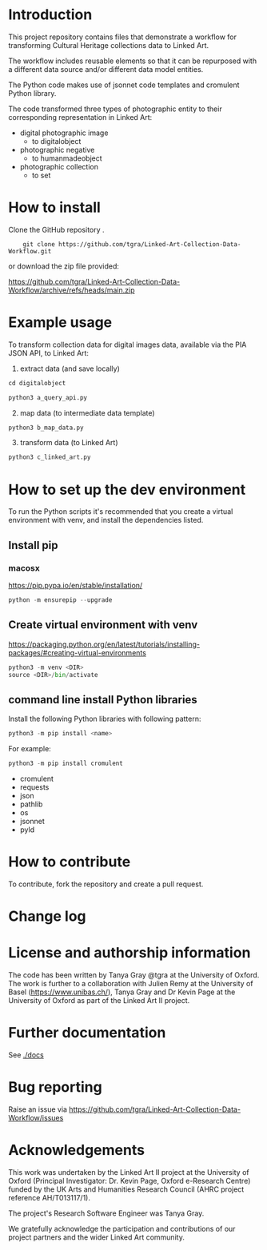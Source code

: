 
# Introduction

This project repository contains files that demonstrate a workflow for transforming Cultural Heritage collections data to Linked Art.

The workflow includes reusable elements so that it can be repurposed with a different data source and/or different data model entities.

The Python code makes use of jsonnet code templates and cromulent Python library.

The code transformed three types of photographic entity to their corresponding representation in Linked Art:
- digital photographic image 
  - to digitalobject
- photographic negative 
  - to humanmadeobject
- photographic collection
  -  to set

# How to install
Clone the GitHub repository .
```
    git clone https://github.com/tgra/Linked-Art-Collection-Data-Workflow.git
```

or download the zip file provided:

https://github.com/tgra/Linked-Art-Collection-Data-Workflow/archive/refs/heads/main.zip

# Example usage

To transform collection data for digital images data, available via the PIA JSON API, to Linked Art:

1. extract data (and save locally)
```python
cd digitalobject
```
```python
python3 a_query_api.py
```

2. map data (to intermediate data template)
```python
python3 b_map_data.py
```
3. transform data (to Linked Art)
```python
python3 c_linked_art.py
```

# How to set up the dev environment
To run the Python scripts it's recommended that you create a virtual environment with venv, and install the dependencies listed.

## Install pip

###  macosx  
https://pip.pypa.io/en/stable/installation/

```python
python -m ensurepip --upgrade
```
## Create virtual environment with venv
https://packaging.python.org/en/latest/tutorials/installing-packages/#creating-virtual-environments

```python
python3 -m venv <DIR>
source <DIR>/bin/activate
```

## command line install Python libraries
Install the following Python libraries with following pattern:
```python 
python3 -m pip install <name> 
```
For example: 
```python
python3 -m pip install cromulent
```

- cromulent
- requests
- json
- pathlib
- os
- jsonnet
- pyld
  


# How to contribute
To contribute, fork the repository and create a pull request. 

# Change log

# License and authorship information
The code has been written by Tanya Gray @tgra at the University of Oxford. The work is further to a collaboration with Julien Remy at the University of Basel (https://www.unibas.ch/), Tanya Gray and Dr Kevin Page at the University of Oxford as part of the Linked Art II project.


# Further documentation
See [./docs](documentation)

# Bug reporting
Raise an issue via https://github.com/tgra/Linked-Art-Collection-Data-Workflow/issues

# Acknowledgements
This work was undertaken by the Linked Art II project at the University of Oxford (Principal Investigator: Dr. Kevin Page, Oxford e-Research Centre) funded by the UK Arts and Humanities Research Council (AHRC project reference AH/T013117/1). 

The project's Research Software Engineer was Tanya Gray. 

We gratefully acknowledge the participation and contributions of our project partners and the wider Linked Art community.

